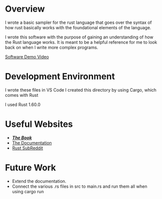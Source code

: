 # Overview

I wrote a basic sampler for the rust language that goes over the syntax of how rust basically works with the foundational elements of the language.

I wrote this software with the purpose of gaining an understanding of how the Rust language works. It is meant to be a helpful reference for me to look back on when I write more complex programs.

[Software Demo Video](https://youtu.be/Aq59uUTCndo)

# Development Environment

I wrote these files in VS Code
I created this directory by using Cargo, which comes with Rust

I used Rust 1.60.0

# Useful Websites
* [***The Book***](https://doc.rust-lang.org/book/index.html)
* [The Documentation](https://doc.rust-lang.org/std/index.html)
* [Rust SubReddit](https://www.reddit.com/r/rust/)

# Future Work
* Extend the documentation.
* Connect the various .rs files in src to main.rs and run them all when using cargo run